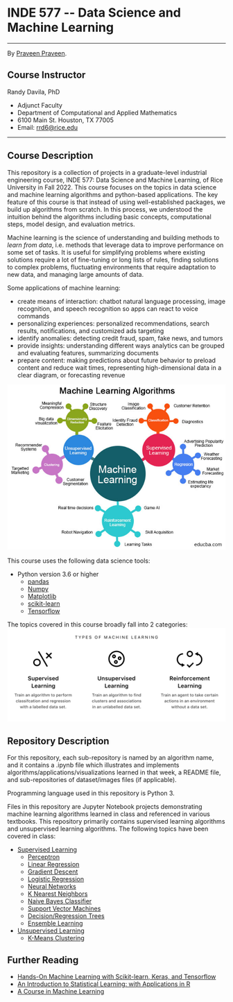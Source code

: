 # INDE 577 -- Data Science and Machine Learning

---
By [Praveen Praveen](https://github.com/ppunia74).

## Course Instructor
Randy Davila, PhD
- Adjunct Faculty
- Department of Computational and Applied Mathematics
- 6100 Main St. Houston, TX 77005
- Email: rrd6@rice.edu
---

## Course Description

This repository is a collection of projects in a graduate-level industrial engineering course, INDE 577: Data Science and Machine Learning, of Rice University in Fall 2022. This course focuses on the topics in data science and machine learning algorithms and python-based applications. The key feature of this course is that instead of using well-established packages, we build up algorithms from scratch. In this process, we understood the intuition behind the algorithms including basic concepts, computational steps, model design, and evaluation metrics. 

Machine learning is the science of understanding and building methods to *learn from data*, i.e. methods that leverage data to improve performance on some set of tasks. It is useful for simplifying problems where existing solutions require a lot of fine-tuning or long lists of rules, finding solutions to complex problems, fluctuating environments that require adaptation to new data, and managing large amounts of data.

Some applications of machine learning:
- create means of interaction: chatbot natural language processing, image recognition, and speech recognition so apps can react to voice commands
- personalizing experiences: personalized recommendations, search results, notifications, and customized ads targeting
- identify anomalies: detecting credit fraud, spam, fake news, and tumors
- provide insights: understanding different ways analytics can be grouped and evaluating features, summarizing documents
- prepare content: making predictions about future behavior to preload content and reduce wait times, representing high-dimensional data in a clear diagram, or forecasting revenue

![image](https://github.com/ppunia74/INDE-577_Fall2022/blob/main/Image/ML_algorithm.png)

This course uses the following data science tools:
- Python version 3.6 or higher
  - [pandas](https://pandas.pydata.org/docs/user_guide/index.html)
  - [Numpy](https://numpy.org/doc/stable/)
  - [Matplotlib](https://matplotlib.org/stable/contents.html)
  - [scikit-learn](https://scikit-learn.org/stable/user_guide.html)
  - [Tensorflow](https://www.tensorflow.org/api_docs/python/tf/all_symbols)

The topics covered in this course broadly fall into 2 categories: 
![image](https://github.com/ppunia74/INDE-577_Fall2022/blob/main/Image/types_of_ML.png)

## Repository Description

For this repository, each sub-repository is named by an algorithm name, and it contains a .ipynb file which illustrates and implements algorithms/applications/visualizations learned in that week, a README file, and sub-repositories of dataset/images files (if applicable).

Programming language used in this repository is Python 3.

Files in this repository are Jupyter Notebook projects demonstrating machine learning algorithms learned in class and referenced in various textbooks. This repository primarily contains supervised learning algorithms and unsupervised learning algorithms.
The following topics have been covered in class:

- [Supervised Learning](https://github.com/ppunia74/INDE-577_Fall2022/tree/main/SupervisedLearning)
  - [Perceptron](https://github.com/ppunia74/INDE-577_Fall2022/tree/main/SupervisedLearning/Perceptron)
  - [Linear Regression](https://github.com/ppunia74/INDE-577_Fall2022/tree/main/SupervisedLearning/Linear%20Regression)
  - [Gradient Descent](https://github.com/ppunia74/INDE-577_Fall2022/tree/main/SupervisedLearning/2%20-%20Gradient%20Descent)
  - [Logistic Regression](https://github.com/ppunia74/INDE-577_Fall2022/tree/main/SupervisedLearning/4%20-%20Logistic%20Regression)
  - [Neural Networks](https://github.com/ppunia74/INDE-577_Fall2022/tree/main/SupervisedLearning/5%20-%20Neural%20Network)
  - [K Nearest Neighbors](https://github.com/ppunia74/INDE-577_Fall2022/tree/main/SupervisedLearning/6%20-%20K%20Nearest%20Neighbors%20(KNN))
  - [Naive Bayes Classifier](https://github.com/ppunia74/INDE-577_Fall2022/tree/main/SupervisedLearning/7%20-%20naive%20bayes%20classifier)
  - [Support Vector Machines](https://github.com/ppunia74/INDE-577_Fall2022/tree/main/SupervisedLearning/9%20-%20Support%20Vector%20Machines%20(SVMs))
  - [Decision/Regression Trees](https://github.com/ppunia74/INDE-577_Fall2022/tree/main/SupervisedLearning/8%20-%20Decision%20Tree)
  - [Ensemble Learning](https://github.com/ppunia74/INDE-577_Fall2022/tree/main/SupervisedLearning/10%20-%20Ensemble%20Learning%20and%20Random%20Forest)
- [Unsupervised Learning](https://github.com/ppunia74/INDE-577_Fall2022/tree/main/UnsupervisedLearning)
  - [K-Means Clustering](https://github.com/ppunia74/INDE-577_Fall2022/tree/main/UnsupervisedLearning/K%20Means%20Clustering)



## Further Reading
- [Hands-On Machine Learning with Scikit-learn, Keras, and Tensorflow](https://www.amazon.com/Hands-Machine-Learning-Scikit-Learn-TensorFlow/dp/1492032646)
- [An Introduction to Statistical Learning: with Applications in R](https://www.statlearning.com/)
- [A Course in Machine Learning](http://ciml.info/)